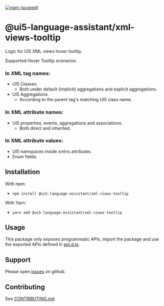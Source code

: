 [![npm (scoped)](https://img.shields.io/npm/v/@ui5-language-assistant/xml-views-tooltip.svg)](https://www.npmjs.com/package/@ui5-language-assistant/xml-views-tooltip)

# @ui5-language-assistant/xml-views-tooltip

Logic for UI5 XML views hover tooltip.

Supported Hover Tooltip scenarios:

### In XML tag names:

- UI5 Classes.
  - Both under default (implicit) aggregations and explicit aggregations.
- UI5 Aggregations.
  - According to the parent tag's matching UI5 class name.

### In XML attribute names:

- UI5 properties, events, aggregations and associations.
  - Both direct and inherited.

### In XML attribute values:

- UI5 namspaces inside xmlns attributes.
- Enum fields.

## Installation

With npm:

- `npm install @ui5-language-assistant/xml-views-tooltip`

With Yarn:

- `yarn add @ui5-language-assistant/xml-views-tooltip`

## Usage

This package only exposes programmatic APIs, import the package and use the exported APIs
defined in [api.d.ts](./api.d.ts).

## Support

Please open [issues](https://github.com/SAP/ui5-language-assistant/issues) on github.

## Contributing

See [CONTRIBUTING.md](./CONTRIBUTING.md).
